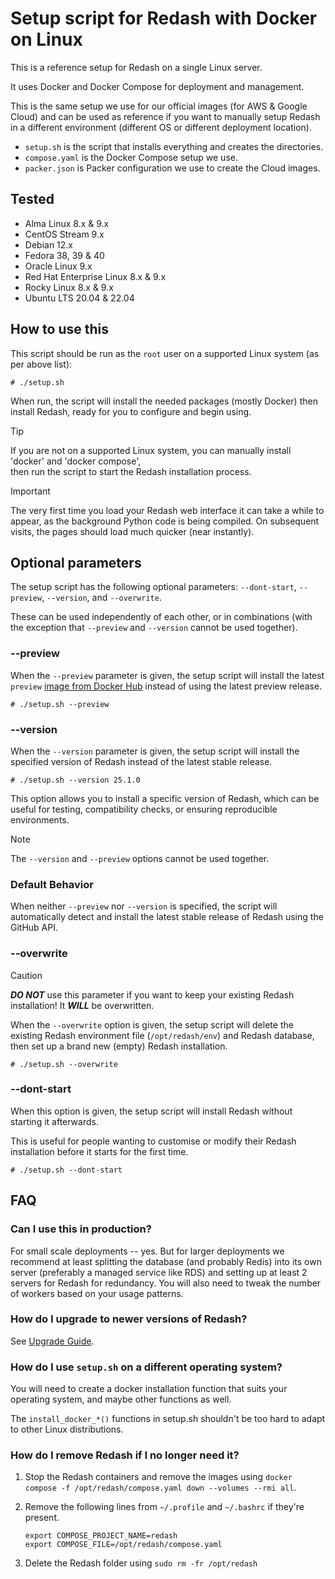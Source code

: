 # Setup script for Redash with Docker on Linux

This is a reference setup for Redash on a single Linux server.

It uses Docker and Docker Compose for deployment and management.

This is the same setup we use for our official images (for AWS & Google Cloud) and can be used as reference if you want
to manually setup Redash in a different environment (different OS or different deployment location).

- `setup.sh` is the script that installs everything and creates the directories.
- `compose.yaml` is the Docker Compose setup we use.
- `packer.json` is Packer configuration we use to create the Cloud images.

## Tested

- Alma Linux 8.x & 9.x
- CentOS Stream 9.x
- Debian 12.x
- Fedora 38, 39 & 40
- Oracle Linux 9.x
- Red Hat Enterprise Linux 8.x & 9.x
- Rocky Linux 8.x & 9.x
- Ubuntu LTS 20.04 & 22.04

## How to use this

This script should be run as the `root` user on a supported Linux system (as per above list):

```
# ./setup.sh
```

When run, the script will install the needed packages (mostly Docker) then install Redash, ready for you to configure
and begin using.

> [!TIP]
> If you are not on a supported Linux system, you can manually install 'docker' and 'docker compose',  
> then run the script to start the Redash installation process.

> [!IMPORTANT]
> The very first time you load your Redash web interface it can take a while to appear, as the background Python code
> is being compiled.  On subsequent visits, the pages should load much quicker (near instantly).

## Optional parameters

The setup script has the following optional parameters: `--dont-start`, `--preview`, `--version`, and `--overwrite`.

These can be used independently of each other, or in combinations (with the exception that `--preview` and `--version` cannot be used together).

### --preview

When the `--preview` parameter is given, the setup script will install the latest `preview` 
[image from Docker Hub](https://hub.docker.com/r/redash/redash/tags) instead of using the latest preview release.

```
# ./setup.sh --preview
```

### --version

When the `--version` parameter is given, the setup script will install the specified version of Redash instead of the latest stable release.

```
# ./setup.sh --version 25.1.0
```

This option allows you to install a specific version of Redash, which can be useful for testing, compatibility checks, or ensuring reproducible environments.

> [!NOTE]
> The `--version` and `--preview` options cannot be used together.

### Default Behavior

When neither `--preview` nor `--version` is specified, the script will automatically detect and install the latest stable release of Redash using the GitHub API.

### --overwrite

> [!CAUTION]
> ***DO NOT*** use this parameter if you want to keep your existing Redash installation!  It ***WILL*** be overwritten.

When the `--overwrite` option is given, the setup script will delete the existing Redash environment file
(`/opt/redash/env`) and Redash database, then set up a brand new (empty) Redash installation.

```
# ./setup.sh --overwrite
```

### --dont-start

When this option is given, the setup script will install Redash without starting it afterwards.

This is useful for people wanting to customise or modify their Redash installation before it starts for the first time.

```
# ./setup.sh --dont-start
```

## FAQ

### Can I use this in production?

For small scale deployments -- yes. But for larger deployments we recommend at least splitting the database (and
probably Redis) into its own server (preferably a managed service like RDS) and setting up at least 2 servers for
Redash for redundancy. You will also need to tweak the number of workers based on your usage patterns.

### How do I upgrade to newer versions of Redash?

See [Upgrade Guide](https://redash.io/help/open-source/admin-guide/how-to-upgrade).

### How do I use `setup.sh` on a different operating system?

You will need to create a docker installation function that suits your operating system, and maybe other functions as
well.

The `install_docker_*()` functions in setup.sh shouldn't be too hard to adapt to other Linux distributions.

### How do I remove Redash if I no longer need it?

1. Stop the Redash containers and remove the images using `docker compose -f /opt/redash/compose.yaml down --volumes --rmi all`.
2. Remove the following lines from `~/.profile` and `~/.bashrc` if they're present.

   ```
   export COMPOSE_PROJECT_NAME=redash
   export COMPOSE_FILE=/opt/redash/compose.yaml
   ```

3. Delete the Redash folder using `sudo rm -fr /opt/redash`

